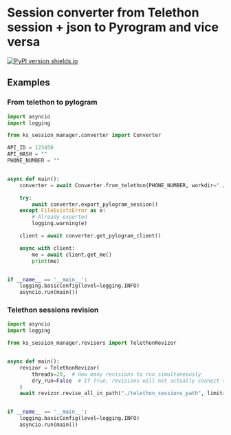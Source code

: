 # Session converter from Telethon session + json to Pyrogram and vice versa

[![PyPI version shields.io](https://img.shields.io/pypi/v/ks-session-manager.svg)](https://pypi.python.org/pypi/ks-session-manager/)

## Examples

### From telethon to pylogram

```python
import asyncio
import logging

from ks_session_manager.converter import Converter

API_ID = 123456
API_HASH = ""
PHONE_NUMBER = ""


async def main():
    converter = await Converter.from_telethon(PHONE_NUMBER, workdir="./telethon_sessions_path")

    try:
        await converter.export_pylogram_session()
    except FileExistsError as e:
        # Already exported
        logging.warning(e)

    client = await converter.get_pylogram_client()

    async with client:
        me = await client.get_me()
        print(me)


if __name__ == '__main__':
    logging.basicConfig(level=logging.INFO)
    asyncio.run(main())

```

### Telethon sessions revision

```python
import asyncio
import logging

from ks_session_manager.revisors import TelethonRevizor


async def main():
    revizor = TelethonRevizor(
        threads=20,  # How many revisions to run simultaneously
        dry_run=False  # If True, revisions will not actually connect to Telegram, only logs will be printed
    )
    await revizor.revise_all_in_path("./telethon_sessions_path", limit=20)


if __name__ == '__main__':
    logging.basicConfig(level=logging.INFO)
    asyncio.run(main())

```
